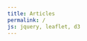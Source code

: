 ```yaml
---
title: Articles
permalink: /
js: jquery, leaflet, d3
---
```


<div id="map"></div>

<script>

var map = L.map('map')
           .setView([46.6, 2.1], 6)
           .addLayer(new L.tileLayer('http://{s}.basemaps.cartocdn.com/light_nolabels/{z}/{x}/{y}.png', {
              subdomains: 'abcd',
              detectRetina: true,
              minZoom: 6, maxZoom: 12 })),
    layers = {}, type ="", bounds={};

function read(data, cl) {
  if (data.type === "Topology")
    for (key in data.objects) {
      geojson = topojson.feature(data, data.objects[key]); type = cl;
      new L.GeoJSON(geojson, {style: color, onEachFeature: store})
    }
}

function store(feature, json) {
  id = type;
  insee = feature.properties.insee;
  switch (type) {
    case "com": id += insee.substring(0,2); break;
    case "can": if (insee.length == 5) insee = "0"+insee;
                id += insee.substring(1,3); break;
    case "dep": bounds[insee] = json.getBounds();
  }
  var el = layers[id];
  if (el === undefined) {
    el = new L.layerGroup();
    layers[id] = el;
  }
  el.addLayer(json);
}

function color(feature) {
  return {
    fillColor: "#ccc",
    color: "#aaa",
    weight: 1,
    opacity: 1,
    fillOpacity: .8
  }
}

d3.json("data/geo/topo/cantons.json", function(json) {
  read(json, "can");
  d3.json("data/geo/topo/departements.json", function(json) {
    read(json, "dep");
    reset();
  });
});

function reset() {
  if(map.getZoom()<=8) {
    map.removeLayer(layers["dep"]);
    for (el in layers) {
      if (el.substring(0,3) == "com") map.removeLayer(layers[el]);
      if (el.substring(0,3) == "can") map.addLayer(layers[el]);
    }
  }
  if(map.getZoom()<=6)
    map.addLayer(layers["dep"]);
  if(map.getZoom()>8)
    for (i in bounds)
      if (map.getBounds().contains(bounds[i]) ||
          map.getBounds().intersects(bounds[i])) {
        if (layers["com"+i] != undefined)
          map.addLayer(layers["com"+i]).removeLayer(layers["can"+i]);
        else
          (function(i){
            d3.json("data/geo/topo/"+i+".json", function(json) {
              read(json, "com");
              map.addLayer(layers["com"+i]).removeLayer(layers["can"+i]);
              });
          })(i);
      }
}

map.on('move', reset);

</script>

